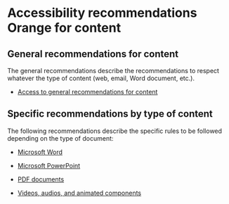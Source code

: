 # Accessibility recommendations Orange for content

<script>$(document).ready(function () {
    setBreadcrumb([{"label":"Presentation"}]);
});</script>

## General recommendations for content
The general recommendations describe the recommendations to respect whatever the type of content (web, email, Word document, etc.).
<ul role="presentation">
<li><a href="./editorial.html">Access to general recommendations for content</a></li>
</ul>

## Specific recommendations by type of content
The following recommendations describe the specific rules to be followed depending on the type of document:

- [Microsoft Word](./word.html)&nbsp;

- [Microsoft PowerPoint](./powerpoint.html)&nbsp;

- [PDF documents](./pdf.html)&nbsp;

- [Videos, audios, and animated components](./video.html)&nbsp;

&nbsp;
<!--  This file is part of a11y-guidelines | Our vision of mobile & web accessibility guidelines and best practices, with valid/invalid examples.
 Copyright (C) 2016  Orange SA
 See the Creative Commons Legal Code Attribution-ShareAlike 3.0 Unported License for more details (LICENSE file). -->